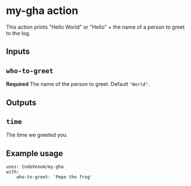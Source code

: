 # my-gha action

This action prints "Hello World" or "Hello" + the name of a person to greet to the log.

## Inputs

## `who-to-greet`

**Required** The name of the person to greet. Default `"World"`.

## Outputs

## `time`

The time we greeted you.

## Example usage

```
uses: CodeVenom/my-gha
with:
    who-to-greet: 'Pepe the frog'
```

